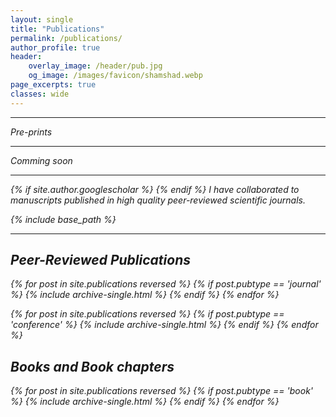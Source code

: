 ```yaml
---
layout: single
title: "Publications"
permalink: /publications/
author_profile: true
header:
    overlay_image: /header/pub.jpg
    og_image: /images/favicon/shamshad.webp
page_excerpts: true
classes: wide
---
```


<hr>
<i class="ai ai-ideas-repec ai-2x"> Pre-prints
<hr>
Comming soon


<hr>

{% if site.author.googlescholar %}
<a href="{{site.author.googlescholar}}"><i class="ai ai-google-scholar ai-2x" ></i></a>
{% endif %}
I have collaborated to manuscripts published in high quality peer-reviewed scientific journals.


{% include base_path %}

<hr>

<h2>Peer-Reviewed Publications</h2> 
{% for post in site.publications reversed %}
  {% if post.pubtype == 'journal' %}
      {% include archive-single.html %}
  {% endif %}
{% endfor %}

<!-- <h2>Conference Papers</h2>-->
{% for post in site.publications reversed %}
  {% if post.pubtype == 'conference' %}
      {% include archive-single.html %}
  {% endif %}
{% endfor %}

<h2>Books and Book chapters</h2>
{% for post in site.publications reversed %}
  {% if post.pubtype == 'book' %}
      {% include archive-single.html %}
  {% endif %}
{% endfor %}

<!-- <h2>Academic</h2>
{% for post in site.publications reversed %}
  {% if post.pubtype == 'academic' %}
      {% include archive-single.html %}
  {% endif %}
{% endfor %} -->



